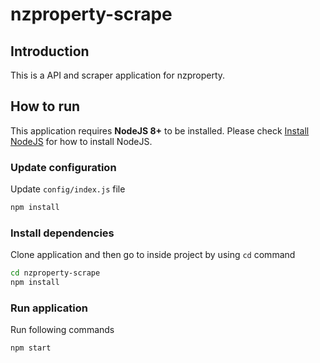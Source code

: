 nzproperty-scrape
==========================
## Introduction
This is a API and scraper application for nzproperty.

## How to run
This application requires **NodeJS 8+** to be installed. Please check [Install NodeJS](https://nodejs.org/en/download/package-manager/)
for how to install NodeJS.

### Update configuration 
Update `config/index.js` file
```bash
npm install
```

### Install dependencies 
Clone application and then go to inside project by using `cd` command
```bash
cd nzproperty-scrape
npm install
```
### Run application
Run following commands

```bash
npm start 
```
